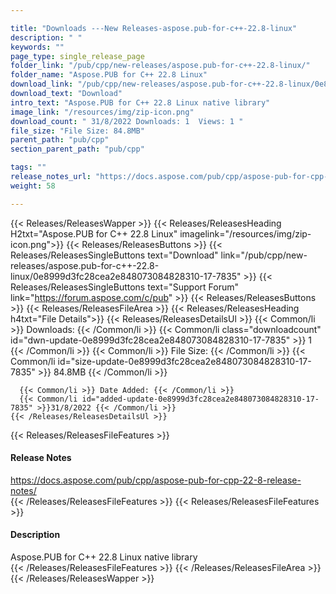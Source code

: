 ```yaml
---

title: "Downloads ---New Releases-aspose.pub-for-c++-22.8-linux"
description: " "
keywords: ""
page_type: single_release_page
folder_link: "/pub/cpp/new-releases/aspose.pub-for-c++-22.8-linux/"
folder_name: "Aspose.PUB for C++ 22.8 Linux"
download_link: "/pub/cpp/new-releases/aspose.pub-for-c++-22.8-linux/0e8999d3fc28cea2e848073084828310-17-7835"
download_text: "Download"
intro_text: "Aspose.PUB for C++ 22.8 Linux native library"
image_link: "/resources/img/zip-icon.png"
download_count: " 31/8/2022 Downloads: 1  Views: 1 "
file_size: "File Size: 84.8MB"
parent_path: "pub/cpp"
section_parent_path: "pub/cpp"

tags: ""
release_notes_url: "https://docs.aspose.com/pub/cpp/aspose-pub-for-cpp-22-8-release-notes/"
weight: 58

---
```


{{< Releases/ReleasesWapper >}}
  {{< Releases/ReleasesHeading H2txt="Aspose.PUB for C++ 22.8 Linux" imagelink="/resources/img/zip-icon.png">}}
  {{< Releases/ReleasesButtons >}}
    {{< Releases/ReleasesSingleButtons text="Download" link="/pub/cpp/new-releases/aspose.pub-for-c++-22.8-linux/0e8999d3fc28cea2e848073084828310-17-7835" >}}
    {{< Releases/ReleasesSingleButtons text="Support Forum" link="https://forum.aspose.com/c/pub" >}}
  {{< Releases/ReleasesButtons >}}
  {{< Releases/ReleasesFileArea >}}
    {{< Releases/ReleasesHeading h4txt="File Details">}}
    {{< Releases/ReleasesDetailsUl >}}
      {{< Common/li >}} Downloads: {{< /Common/li >}}
      {{< Common/li class="downloadcount" id="dwn-update-0e8999d3fc28cea2e848073084828310-17-7835" >}} 1 {{< /Common/li >}}
      {{< Common/li >}} File Size: {{< /Common/li >}}
      {{< Common/li id="size-update-0e8999d3fc28cea2e848073084828310-17-7835" >}} 84.8MB {{< /Common/li >}}

      {{< Common/li >}} Date Added: {{< /Common/li >}}
      {{< Common/li id="added-update-0e8999d3fc28cea2e848073084828310-17-7835" >}}31/8/2022 {{< /Common/li >}}
    {{< /Releases/ReleasesDetailsUl >}}

  {{< Releases/ReleasesFileFeatures >}}
      <h4>Release Notes</h4><div><a href='https://docs.aspose.com/pub/cpp/aspose-pub-for-cpp-22-8-release-notes/'>https://docs.aspose.com/pub/cpp/aspose-pub-for-cpp-22-8-release-notes/</a></div>
  {{< /Releases/ReleasesFileFeatures >}}
  {{< Releases/ReleasesFileFeatures >}}
      <h4>Description</h4><div class="HTMLDescription">Aspose.PUB for C++ 22.8 Linux native library</div>
  {{< /Releases/ReleasesFileFeatures >}}
 {{< /Releases/ReleasesFileArea >}}
{{< /Releases/ReleasesWapper >}}


